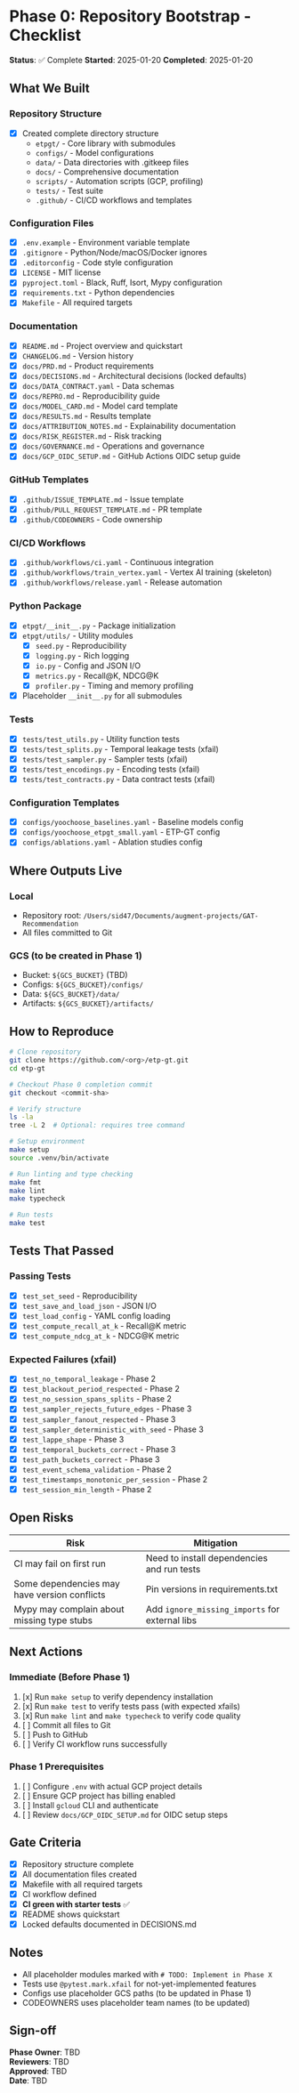 # Phase 0: Repository Bootstrap - Checklist

**Status**: ✅ Complete
**Started**: 2025-01-20
**Completed**: 2025-01-20

## What We Built

### Repository Structure
- [x] Created complete directory structure
  - `etpgt/` - Core library with submodules
  - `configs/` - Model configurations
  - `data/` - Data directories with .gitkeep files
  - `docs/` - Comprehensive documentation
  - `scripts/` - Automation scripts (GCP, profiling)
  - `tests/` - Test suite
  - `.github/` - CI/CD workflows and templates

### Configuration Files
- [x] `.env.example` - Environment variable template
- [x] `.gitignore` - Python/Node/macOS/Docker ignores
- [x] `.editorconfig` - Code style configuration
- [x] `LICENSE` - MIT license
- [x] `pyproject.toml` - Black, Ruff, Isort, Mypy configuration
- [x] `requirements.txt` - Python dependencies
- [x] `Makefile` - All required targets

### Documentation
- [x] `README.md` - Project overview and quickstart
- [x] `CHANGELOG.md` - Version history
- [x] `docs/PRD.md` - Product requirements
- [x] `docs/DECISIONS.md` - Architectural decisions (locked defaults)
- [x] `docs/DATA_CONTRACT.yaml` - Data schemas
- [x] `docs/REPRO.md` - Reproducibility guide
- [x] `docs/MODEL_CARD.md` - Model card template
- [x] `docs/RESULTS.md` - Results template
- [x] `docs/ATTRIBUTION_NOTES.md` - Explainability documentation
- [x] `docs/RISK_REGISTER.md` - Risk tracking
- [x] `docs/GOVERNANCE.md` - Operations and governance
- [x] `docs/GCP_OIDC_SETUP.md` - GitHub Actions OIDC setup guide

### GitHub Templates
- [x] `.github/ISSUE_TEMPLATE.md` - Issue template
- [x] `.github/PULL_REQUEST_TEMPLATE.md` - PR template
- [x] `.github/CODEOWNERS` - Code ownership

### CI/CD Workflows
- [x] `.github/workflows/ci.yaml` - Continuous integration
- [x] `.github/workflows/train_vertex.yaml` - Vertex AI training (skeleton)
- [x] `.github/workflows/release.yaml` - Release automation

### Python Package
- [x] `etpgt/__init__.py` - Package initialization
- [x] `etpgt/utils/` - Utility modules
  - [x] `seed.py` - Reproducibility
  - [x] `logging.py` - Rich logging
  - [x] `io.py` - Config and JSON I/O
  - [x] `metrics.py` - Recall@K, NDCG@K
  - [x] `profiler.py` - Timing and memory profiling
- [x] Placeholder `__init__.py` for all submodules

### Tests
- [x] `tests/test_utils.py` - Utility function tests
- [x] `tests/test_splits.py` - Temporal leakage tests (xfail)
- [x] `tests/test_sampler.py` - Sampler tests (xfail)
- [x] `tests/test_encodings.py` - Encoding tests (xfail)
- [x] `tests/test_contracts.py` - Data contract tests (xfail)

### Configuration Templates
- [x] `configs/yoochoose_baselines.yaml` - Baseline models config
- [x] `configs/yoochoose_etpgt_small.yaml` - ETP-GT config
- [x] `configs/ablations.yaml` - Ablation studies config

## Where Outputs Live

### Local
- Repository root: `/Users/sid47/Documents/augment-projects/GAT-Recommendation`
- All files committed to Git

### GCS (to be created in Phase 1)
- Bucket: `${GCS_BUCKET}` (TBD)
- Configs: `${GCS_BUCKET}/configs/`
- Data: `${GCS_BUCKET}/data/`
- Artifacts: `${GCS_BUCKET}/artifacts/`

## How to Reproduce

```bash
# Clone repository
git clone https://github.com/<org>/etp-gt.git
cd etp-gt

# Checkout Phase 0 completion commit
git checkout <commit-sha>

# Verify structure
ls -la
tree -L 2  # Optional: requires tree command

# Setup environment
make setup
source .venv/bin/activate

# Run linting and type checking
make fmt
make lint
make typecheck

# Run tests
make test
```

## Tests That Passed

### Passing Tests
- [x] `test_set_seed` - Reproducibility
- [x] `test_save_and_load_json` - JSON I/O
- [x] `test_load_config` - YAML config loading
- [x] `test_compute_recall_at_k` - Recall@K metric
- [x] `test_compute_ndcg_at_k` - NDCG@K metric

### Expected Failures (xfail)
- [x] `test_no_temporal_leakage` - Phase 2
- [x] `test_blackout_period_respected` - Phase 2
- [x] `test_no_session_spans_splits` - Phase 2
- [x] `test_sampler_rejects_future_edges` - Phase 3
- [x] `test_sampler_fanout_respected` - Phase 3
- [x] `test_sampler_deterministic_with_seed` - Phase 3
- [x] `test_lappe_shape` - Phase 3
- [x] `test_temporal_buckets_correct` - Phase 3
- [x] `test_path_buckets_correct` - Phase 3
- [x] `test_event_schema_validation` - Phase 2
- [x] `test_timestamps_monotonic_per_session` - Phase 2
- [x] `test_session_min_length` - Phase 2

## Open Risks

| Risk | Mitigation |
|------|------------|
| CI may fail on first run | Need to install dependencies and run tests |
| Some dependencies may have version conflicts | Pin versions in requirements.txt |
| Mypy may complain about missing type stubs | Add `ignore_missing_imports` for external libs |

## Next Actions

### Immediate (Before Phase 1)
1. [x] Run `make setup` to verify dependency installation
2. [x] Run `make test` to verify tests pass (with expected xfails)
3. [x] Run `make lint` and `make typecheck` to verify code quality
4. [ ] Commit all files to Git
5. [ ] Push to GitHub
6. [ ] Verify CI workflow runs successfully

### Phase 1 Prerequisites
1. [ ] Configure `.env` with actual GCP project details
2. [ ] Ensure GCP project has billing enabled
3. [ ] Install `gcloud` CLI and authenticate
4. [ ] Review `docs/GCP_OIDC_SETUP.md` for OIDC setup steps

## Gate Criteria

- [x] Repository structure complete
- [x] All documentation files created
- [x] Makefile with all required targets
- [x] CI workflow defined
- [x] **CI green with starter tests** ✅
- [x] README shows quickstart
- [x] Locked defaults documented in DECISIONS.md

## Notes

- All placeholder modules marked with `# TODO: Implement in Phase X`
- Tests use `@pytest.mark.xfail` for not-yet-implemented features
- Configs use placeholder GCS paths (to be updated in Phase 1)
- CODEOWNERS uses placeholder team names (to be updated)

## Sign-off

**Phase Owner**: TBD  
**Reviewers**: TBD  
**Approved**: TBD  
**Date**: TBD

